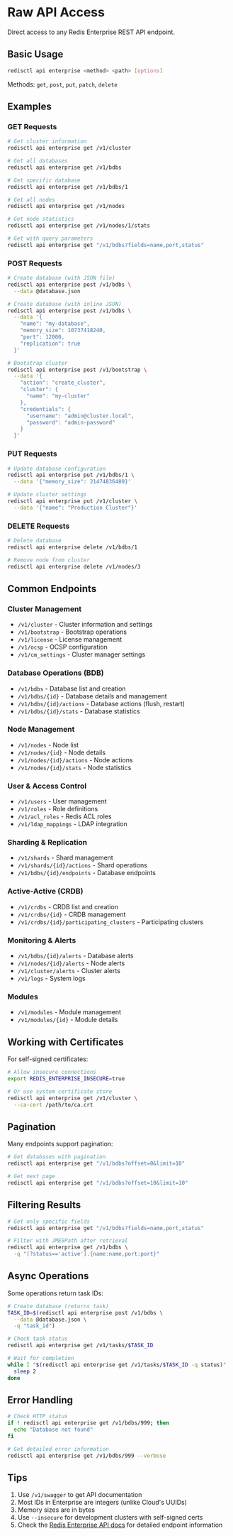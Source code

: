 # Raw API Access

Direct access to any Redis Enterprise REST API endpoint.

## Basic Usage

```bash
redisctl api enterprise <method> <path> [options]
```

Methods: `get`, `post`, `put`, `patch`, `delete`

## Examples

### GET Requests

```bash
# Get cluster information
redisctl api enterprise get /v1/cluster

# Get all databases
redisctl api enterprise get /v1/bdbs

# Get specific database
redisctl api enterprise get /v1/bdbs/1

# Get all nodes
redisctl api enterprise get /v1/nodes

# Get node statistics
redisctl api enterprise get /v1/nodes/1/stats

# Get with query parameters
redisctl api enterprise get "/v1/bdbs?fields=name,port,status"
```

### POST Requests

```bash
# Create database (with JSON file)
redisctl api enterprise post /v1/bdbs \
  --data @database.json

# Create database (with inline JSON)
redisctl api enterprise post /v1/bdbs \
  --data '{
    "name": "my-database",
    "memory_size": 10737418240,
    "port": 12000,
    "replication": true
  }'

# Bootstrap cluster
redisctl api enterprise post /v1/bootstrap \
  --data '{
    "action": "create_cluster",
    "cluster": {
      "name": "my-cluster"
    },
    "credentials": {
      "username": "admin@cluster.local",
      "password": "admin-password"
    }
  }'
```

### PUT Requests

```bash
# Update database configuration
redisctl api enterprise put /v1/bdbs/1 \
  --data '{"memory_size": 21474836480}'

# Update cluster settings
redisctl api enterprise put /v1/cluster \
  --data '{"name": "Production Cluster"}'
```

### DELETE Requests

```bash
# Delete database
redisctl api enterprise delete /v1/bdbs/1

# Remove node from cluster
redisctl api enterprise delete /v1/nodes/3
```

## Common Endpoints

### Cluster Management
- `/v1/cluster` - Cluster information and settings
- `/v1/bootstrap` - Bootstrap operations
- `/v1/license` - License management
- `/v1/ocsp` - OCSP configuration
- `/v1/cm_settings` - Cluster manager settings

### Database Operations (BDB)
- `/v1/bdbs` - Database list and creation
- `/v1/bdbs/{id}` - Database details and management
- `/v1/bdbs/{id}/actions` - Database actions (flush, restart)
- `/v1/bdbs/{id}/stats` - Database statistics

### Node Management
- `/v1/nodes` - Node list
- `/v1/nodes/{id}` - Node details
- `/v1/nodes/{id}/actions` - Node actions
- `/v1/nodes/{id}/stats` - Node statistics

### User & Access Control
- `/v1/users` - User management
- `/v1/roles` - Role definitions
- `/v1/acl_roles` - Redis ACL roles
- `/v1/ldap_mappings` - LDAP integration

### Sharding & Replication
- `/v1/shards` - Shard management
- `/v1/shards/{id}/actions` - Shard operations
- `/v1/bdbs/{id}/endpoints` - Database endpoints

### Active-Active (CRDB)
- `/v1/crdbs` - CRDB list and creation
- `/v1/crdbs/{id}` - CRDB management
- `/v1/crdbs/{id}/participating_clusters` - Participating clusters

### Monitoring & Alerts
- `/v1/bdbs/{id}/alerts` - Database alerts
- `/v1/nodes/{id}/alerts` - Node alerts
- `/v1/cluster/alerts` - Cluster alerts
- `/v1/logs` - System logs

### Modules
- `/v1/modules` - Module management
- `/v1/modules/{id}` - Module details

## Working with Certificates

For self-signed certificates:

```bash
# Allow insecure connections
export REDIS_ENTERPRISE_INSECURE=true

# Or use system certificate store
redisctl api enterprise get /v1/cluster \
  --ca-cert /path/to/ca.crt
```

## Pagination

Many endpoints support pagination:

```bash
# Get databases with pagination
redisctl api enterprise get "/v1/bdbs?offset=0&limit=10"

# Get next page
redisctl api enterprise get "/v1/bdbs?offset=10&limit=10"
```

## Filtering Results

```bash
# Get only specific fields
redisctl api enterprise get "/v1/bdbs?fields=name,port,status"

# Filter with JMESPath after retrieval
redisctl api enterprise get /v1/bdbs \
  -q "[?status=='active'].{name:name,port:port}"
```

## Async Operations

Some operations return task IDs:

```bash
# Create database (returns task)
TASK_ID=$(redisctl api enterprise post /v1/bdbs \
  --data @database.json \
  -q "task_id")

# Check task status
redisctl api enterprise get /v1/tasks/$TASK_ID

# Wait for completion
while [ "$(redisctl api enterprise get /v1/tasks/$TASK_ID -q status)" != "completed" ]; do
  sleep 2
done
```

## Error Handling

```bash
# Check HTTP status
if ! redisctl api enterprise get /v1/bdbs/999; then
  echo "Database not found"
fi

# Get detailed error information
redisctl api enterprise get /v1/bdbs/999 --verbose
```

## Tips

1. Use `/v1/swagger` to get API documentation
2. Most IDs in Enterprise are integers (unlike Cloud's UUIDs)
3. Memory sizes are in bytes
4. Use `--insecure` for development clusters with self-signed certs
5. Check the [Redis Enterprise API docs](https://docs.redis.com/latest/rs/references/rest-api/) for detailed endpoint information